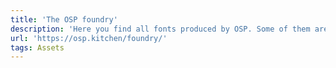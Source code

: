 ```yaml
---
title: 'The OSP foundry'
description: 'Here you find all fonts produced by OSP. Some of them are complete typefaces, others works in progress. They are all Libre Fonts, meaning they are released under libre software licenses that allow modification, re-distribution and use.'
url: 'https://osp.kitchen/foundry/'
tags: Assets
---
```

